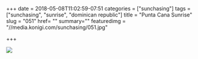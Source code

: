 +++
date = 2018-05-08T11:02:59-07:51
categories = ["sunchasing"]
tags = ["sunchasing", "sunrise", "dominican republic"]
title = "Punta Cana Sunrise"
slug = "051"
href= ""
summary=""
featuredimg = "//media.konigi.com/sunchasing/051.jpg"

+++

<img src="//media.konigi.com/sunchasing/051.jpg" />
